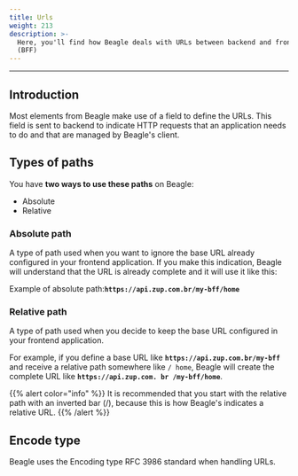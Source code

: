 ```yaml
---
title: Urls
weight: 213
description: >-
  Here, you'll find how Beagle deals with URLs between backend and frontend
  (BFF)
---
```


---

## Introduction 

Most elements from Beagle make use of a field to define the URLs. This field is sent to backend to indicate HTTP requests that an application needs to do and that are managed by Beagle's client.

## Types of paths

You have **two ways to use these paths** on Beagle: 

* Absolute
* Relative

### Absolute path

A type of path used when you want to ignore the base URL already configured in your frontend application. If you make this indication, Beagle will understand that the URL is already complete and it will use it like this:

Example of absolute path:**`https://api.zup.com.br/my-bff/home`** 

### Relative path

A type of path used when you decide to keep the base URL configured in your frontend application. 

For example, if you define a base URL like  **`https://api.zup.com.br/my-bff`** and receive a relative path somewhere like `/ home`, Beagle will create the complete URL like  **`https://api.zup.com. br /my-bff/home`**.

{{% alert color="info" %}}
It is recommended that you start with the relative path with an inverted bar \(/\), because this is how Beagle's indicates a relative URL. 
{{% /alert %}}

## Encode type

Beagle uses the Encoding type RFC 3986 standard when handling URLs.
